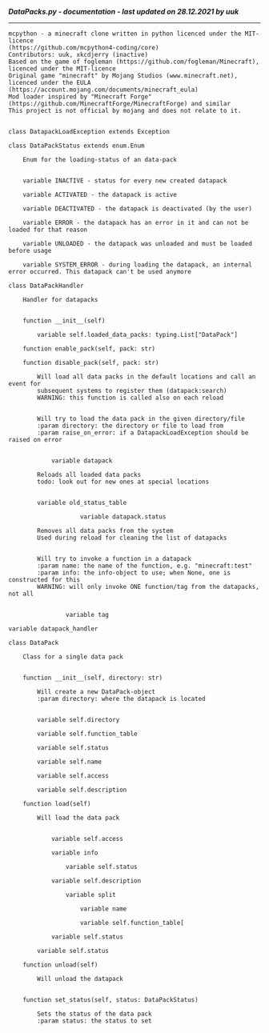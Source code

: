 ***DataPacks.py - documentation - last updated on 28.12.2021 by uuk***
___

    mcpython - a minecraft clone written in python licenced under the MIT-licence 
    (https://github.com/mcpython4-coding/core)
    Contributors: uuk, xkcdjerry (inactive)
    Based on the game of fogleman (https://github.com/fogleman/Minecraft), licenced under the MIT-licence
    Original game "minecraft" by Mojang Studios (www.minecraft.net), licenced under the EULA
    (https://account.mojang.com/documents/minecraft_eula)
    Mod loader inspired by "Minecraft Forge" (https://github.com/MinecraftForge/MinecraftForge) and similar
    This project is not official by mojang and does not relate to it.


    class DatapackLoadException extends Exception

    class DataPackStatus extends enum.Enum
        
        Enum for the loading-status of an data-pack


        variable INACTIVE - status for every new created datapack

        variable ACTIVATED - the datapack is active

        variable DEACTIVATED - the datapack is deactivated (by the user)

        variable ERROR - the datapack has an error in it and can not be loaded for that reason

        variable UNLOADED - the datapack was unloaded and must be loaded before usage

        variable SYSTEM_ERROR - during loading the datapack, an internal error occurred. This datapack can't be used anymore

    class DataPackHandler
        
        Handler for datapacks


        function __init__(self)

            variable self.loaded_data_packs: typing.List["DataPack"]

        function enable_pack(self, pack: str)

        function disable_pack(self, pack: str)
            
            Will load all data packs in the default locations and call an event for
            subsequent systems to register them (datapack:search)
            WARNING: this function is called also on each reload

            
            Will try to load the data pack in the given directory/file
            :param directory: the directory or file to load from
            :param raise_on_error: if a DatapackLoadException should be raised on error


                variable datapack
            
            Reloads all loaded data packs
            todo: look out for new ones at special locations


            variable old_status_table

                        variable datapack.status
            
            Removes all data packs from the system
            Used during reload for cleaning the list of datapacks

            
            Will try to invoke a function in a datapack
            :param name: the name of the function, e.g. "minecraft:test"
            :param info: the info-object to use; when None, one is constructed for this
            WARNING: will only invoke ONE function/tag from the datapacks, not all


                    variable tag

    variable datapack_handler

    class DataPack
        
        Class for a single data pack


        function __init__(self, directory: str)
            
            Will create a new DataPack-object
            :param directory: where the datapack is located


            variable self.directory

            variable self.function_table

            variable self.status

            variable self.name

            variable self.access

            variable self.description

        function load(self)
            
            Will load the data pack


                variable self.access

                variable info

                    variable self.status

                variable self.description

                    variable split

                        variable name

                        variable self.function_table[

                variable self.status

            variable self.status

        function unload(self)
            
            Will unload the datapack


        function set_status(self, status: DataPackStatus)
            
            Sets the status of the data pack
            :param status: the status to set

